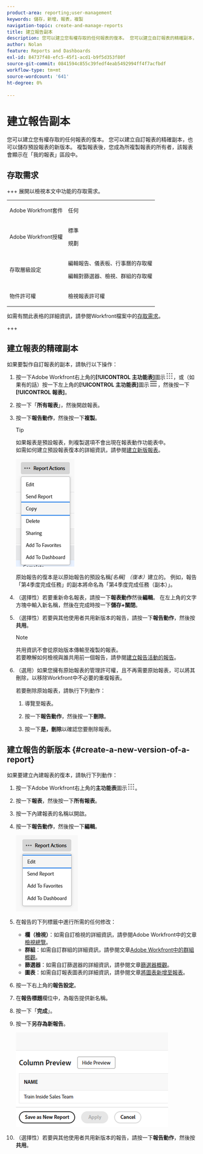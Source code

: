 ```yaml
---
product-area: reporting;user-management
keywords: 儲存，新增，報表，複製
navigation-topic: create-and-manage-reports
title: 建立報告副本
description: 您可以建立您有權存取的任何報表的復本。 您可以建立自訂報表的精確副本，也可以儲存預設報表的新版本。 複製報表後，您成為所複製報表的所有者，該報表會顯示在「我的報表」區段中。
author: Nolan
feature: Reports and Dashboards
exl-id: 84737f48-efc5-45f1-acd1-b9f5d353f80f
source-git-commit: 0841594c855c39fedf4eab5492994ff4f7acfbdf
workflow-type: tm+mt
source-wordcount: '641'
ht-degree: 0%

---
```


# 建立報告副本

<!-- Audited: 11/2024 -->

您可以建立您有權存取的任何報表的復本。 您可以建立自訂報表的精確副本，也可以儲存預設報表的新版本。 複製報表後，您成為所複製報表的所有者，該報表會顯示在「我的報表」區段中。

## 存取需求

+++ 展開以檢視本文中功能的存取需求。 

<table style="table-layout:auto"> 
 <col> 
 <col> 
 <tbody> 
  <tr> 
   <td role="rowheader">Adobe Workfront套件</td> 
   <td> <p>任何</p> </td> 
  </tr> 
  <tr> 
   <td role="rowheader">Adobe Workfront授權</td> 
   <td> 
      <p>標準</p>
      <p>規劃</p>
   </td>
  </tr> 
  <tr> 
   <td role="rowheader">存取層級設定</td> 
   <td> <p>編輯報告、儀表板、行事曆的存取權</p> <p>編輯對篩選器、檢視、群組的存取權</p> </td> 
  </tr> 
  <tr> 
   <td role="rowheader">物件許可權</td> 
   <td> <p>檢視報表許可權</p>  </td> 
  </tr> 
 </tbody> 
</table>

如需有關此表格的詳細資訊，請參閱Workfront檔案中的[存取需求](/help/quicksilver/administration-and-setup/add-users/access-levels-and-object-permissions/access-level-requirements-in-documentation.md)。

+++

## 建立報表的精確副本

如果要製作自訂報表的副本，請執行以下操作：

1. 按一下Adobe Workfront右上角的&#x200B;**[!UICONTROL 主功能表]**&#x200B;圖示![主功能表](/help/_includes/assets/main-menu-icon.png)，或（如果有的話）按一下左上角的&#x200B;**[!UICONTROL 主功能表]**&#x200B;圖示![主功能表](/help/_includes/assets/main-menu-icon-left-nav.png)，然後按一下&#x200B;**[!UICONTROL 報表]**。

1. 按一下「**所有報表**」，然後開啟報表。

1. 按一下&#x200B;**報告動作**，然後按一下&#x200B;**複製**。

   >[!TIP]
   >
   >如果報表是預設報表，則複製選項不會出現在報表動作功能表中。\
   >如需如何建立預設報表復本的詳細資訊，請參閱[建立新版報表](#create-a-new-version-of-a-report)。

   ![複製報告](assets/unshimmed-report-actions-copy.png)

   原始報告的復本是以原始報告的預設名稱&#x200B;_[名稱]_ _（復本）_&#x200B;建立的。 例如，報告「第4季度完成任務」的副本將命名為「第4季度完成任務（副本）」。

1. （選擇性）若要重新命名報表，請按一下&#x200B;**報表動作**&#x200B;然後&#x200B;**編輯**。 在左上角的文字方塊中輸入新名稱，然後在完成時按一下&#x200B;**儲存+關閉**。

1. （選擇性）若要與其他使用者共用新版本的報告，請按一下&#x200B;**報告動作**，然後按&#x200B;**共用**。

   >[!NOTE]
   >
   >共用資訊不會從原始版本傳輸至複製的報表。\
   >若要瞭解如何檢視與誰共用前一個報告，請參閱[建立報告活動的報告](../../../reports-and-dashboards/reports/report-usage/create-report-reporting-activities.md#identify)。

1. （選用）如果您擁有原始報表的管理許可權，且不再需要原始報表，可以將其刪除，以移除Workfront中不必要的重複報表。

   若要刪除原始報表，請執行下列動作：

   1. 導覽至報表。

   1. 按一下&#x200B;**報告動作**，然後按一下&#x200B;**刪除**。

   1. 按一下&#x200B;**是，刪除**&#x200B;以確認您要刪除報表。

## 建立報告的新版本 {#create-a-new-version-of-a-report}

如果要建立內建報表的復本，請執行下列動作：

1. 按一下Adobe Workfront右上角的&#x200B;**主功能表**&#x200B;圖示![主功能表圖示](assets/main-menu-icon.png)。

1. 按一下&#x200B;**報表**，然後按一下&#x200B;**所有報表**。
1. 按一下內建報表的名稱以開啟。
1. 按一下&#x200B;**報告動作**，然後按一下&#x200B;**編輯**。

   ![編輯報告](assets/unshimmed-report-actions-default-report.png)

1. 在報告的下列標籤中進行所需的任何修改：

   * **欄（檢視）**：如需自訂檢視的詳細資訊，請參閱Adobe Workfront中的文章[檢視總覽](../../../reports-and-dashboards/reports/reporting-elements/views-overview.md)。
   * **群組**：如需自訂群組的詳細資訊，請參閱文章[Adobe Workfront中的群組概觀](../../../reports-and-dashboards/reports/reporting-elements/groupings-overview.md)。
   * **篩選器**：如需自訂篩選器的詳細資訊，請參閱文章[篩選器概觀](../../../reports-and-dashboards/reports/reporting-elements/filters-overview.md)。
   * **圖表**：如需自訂報表圖表的詳細資訊，請參閱文章[將圖表新增至報表](../../../reports-and-dashboards/reports/creating-and-managing-reports/add-chart-report.md)。

1. 按一下右上角的&#x200B;**報告設定**。
1. 在&#x200B;**報告標題**&#x200B;欄位中，為報告提供新名稱。
1. 按一下「**完成**」。
1. 按一下&#x200B;**另存為新報告**。

   ![另存為新報告](assets/unshimmed-save-as-new-report.png)

1. （選擇性）若要與其他使用者共用新版本的報告，請按一下&#x200B;**報告動作**，然後按&#x200B;**共用**。
